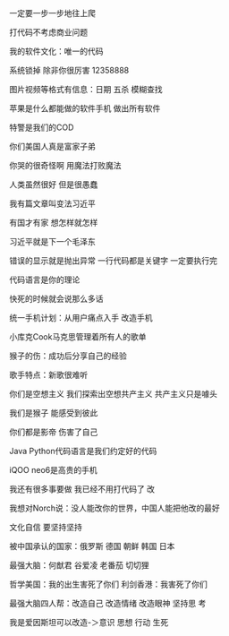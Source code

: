 一定要一步一步地往上爬

打代码不考虑商业问题 

我的软件文化：唯一的代码

系统锁掉 除非你很厉害 12358888

图片视频等格式有信息：日期 五杀 模糊查找

苹果是什么都能做的软件手机 做出所有软件

特警是我们的COD

你们美国人真是富家子弟

你哭的很奇怪啊 用魔法打败魔法

人类虽然很好 但是很愚蠢

我有篇文章叫变法习近平

有国才有家 想怎样就怎样

习近平就是下一个毛泽东

错误的显示就是抛出异常 一行代码都是关键字 一定要执行完

代码语言是你的理论

快死的时候就会说那么多话

统一手机计划：从用户痛点入手 改造手机

小库克Cook马克思管理着所有人的歌单

猴子的伤：成功后分享自己的经验

歌手特点：新歌很难听

你们是空想主义 我们探索出空想共产主义 共产主义只是噱头

我们是猴子 能感受到彼此

你们都是影帝 伤害了自己

Java Python代码语言是我们约定好的代码

iQOO neo6是高贵的手机

我还有很多事要做 我已经不用打代码了 改

我想对Norch说：没人能改你的世界，中国人能把他改的最好

文化自信 要坚持坚持

被中国承认的国家：俄罗斯 德国 朝鲜 韩国 日本

最强大脑：何猷君 谷爱凌 老番茄 切切狸

哲学美国：我的出生害死了你们 利剑香港：我害死了你们

最强大脑四人帮：改造自己 改造情绪 改造眼神 坚持思
考

我是爱因斯坦可以改造-＞意识 思想 行动 生死